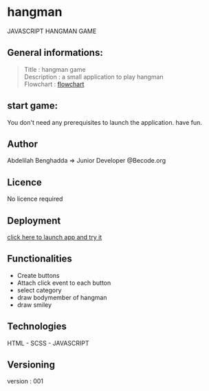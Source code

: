# hangman
JAVASCRIPT HANGMAN GAME 

## General informations: 
  > Title       : hangman game    
  > Description : a small application to play hangman   
  > Flowchart   : [flowchart](flowchart.jpg)   
  
## start game:
  You don't need any prerequisites to launch the application. have fun. 

## Author
  Abdelilah Benghadda => Junior Developer @Becode.org

## Licence
  No licence required

## Deployment
  [click here to launch app and try it](https://abb-becode.github.io/hangman/)    
    
## Functionalities
  - Create buttons
  - Attach click event to each button
  - select category
  - draw bodymember of hangman
  - draw smiley

## Technologies
  HTML - SCSS - JAVASCRIPT
  
## Versioning 
  version : 001



